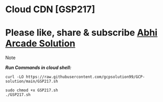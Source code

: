 # Cloud CDN [GSP217]

# Please like, share & subscribe [Abhi Arcade Solution](https://www.youtube.com/channel/UCkk4rjC0a82NRW9nQMohjyQ)

> [!NOTE]
> ***Run Commands in cloud shell:***

```
curl -LO https://raw.githubusercontent.com/gcpsolution99/GCP-solution/main/GSP217.sh

sudo chmod +x GSP217.sh
./GSP217.sh

```
